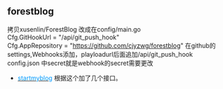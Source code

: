 ## forestblog
拷贝xusenlin/ForestBlog
改成在config/main.go  
Cfg.GitHookUrl = "/api/git_push_hook"  
Cfg.AppRepository = "https://github.com/cjyzwg/forestblog"
在github的settings,Webhooks添加，playloadurl后面追加/api/git_push_hook  
config.json 中secret就是webhook的secret需要更改
- [<font color=#0099ff>startmyblog</font>](https://github.com/cjyzwg/startmyblog) 根据这个加了几个接口。
